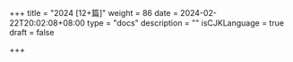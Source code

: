 +++
title = "2024  [12+篇]"
weight = 86
date = 2024-02-22T20:02:08+08:00
type = "docs"
description = ""
isCJKLanguage = true
draft = false

+++